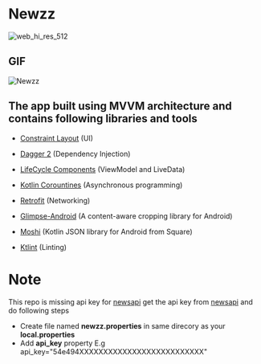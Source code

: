 # Newzz

![web_hi_res_512](https://user-images.githubusercontent.com/13314984/52175922-4fae9380-27d1-11e9-8504-dd91e0cbd66c.png)

## GIF

![Newzz](https://user-images.githubusercontent.com/13314984/66075300-e86ffb80-e578-11e9-96f4-44d0ff63d12d.gif)


## The app built using MVVM architecture and contains following libraries and tools

- [Constraint Layout](https://developer.android.com/training/constraint-layout/) (UI)

- [Dagger 2](https://dagger.dev/) (Dependency Injection)

- [LifeCycle Components](https://developer.android.com/topic/libraries/architecture/livedata) (ViewModel and LiveData)

- [Kotlin Corountines](https://kotlinlang.org/docs/reference/coroutines-overview.html) (Asynchronous programming)

- [Retrofit](https://square.github.io/retrofit/) (Networking)

- [Glimpse-Android](https://github.com/the-super-toys/glimpse-android) (A content-aware cropping library for Android)

- [Moshi](https://github.com/square/moshi) (Kotlin JSON library for Android from Square)

- [Ktlint](https://ktlint.github.io/) (Linting)


# Note
This repo is missing api key for [newsapi](https://newsapi.org)
get the api key from [newsapi](https://newsapi.org) and do following steps
- Create file named **newzz.properties** in same direcory as your **local.properties**
- Add **api_key** property E.g api_key="54e494XXXXXXXXXXXXXXXXXXXXXXXXXX"
